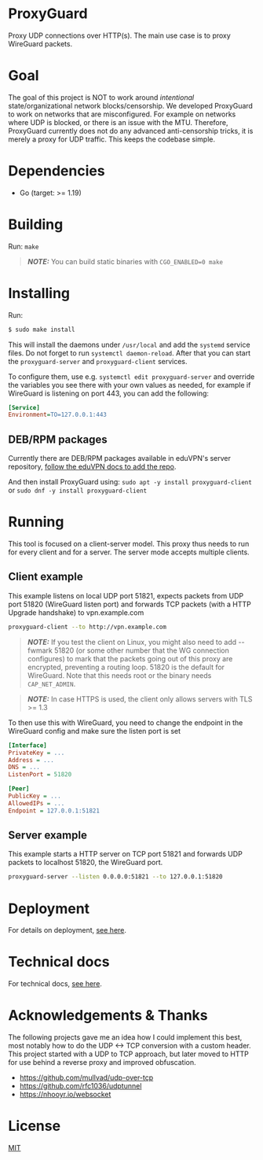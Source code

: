 # ProxyGuard

Proxy UDP connections over HTTP(s). The main use case is to proxy WireGuard packets.

# Goal

The goal of this project is NOT to work around _intentional_
state/organizational network blocks/censorship. We developed ProxyGuard to work
on networks that are misconfigured. For example on networks where UDP is
blocked, or there is an issue with the MTU. Therefore, ProxyGuard currently
does not do any advanced anti-censorship tricks, it is merely a proxy for UDP
traffic. This keeps the codebase simple.

# Dependencies

- Go (target: >= 1.19)

# Building

Run: `make`

> **_NOTE:_**  You can build static binaries with `CGO_ENABLED=0 make`

# Installing

Run:

```bash
$ sudo make install
```

This will install the daemons under `/usr/local` and add the `systemd` 
service files. Do not forget to run `systemctl daemon-reload`. After that you
can start the `proxyguard-server` and `proxyguard-client` services.

To configure them, use e.g. `systemctl edit proxyguard-server` and override the
variables you see there with your own values as needed, for example if 
WireGuard is listening on port 443, you can add the following:

```ini
[Service]
Environment=TO=127.0.0.1:443
```

## DEB/RPM packages

Currently there are DEB/RPM packages available in eduVPN's server repository, [follow the eduVPN docs to add the repo](https://docs.eduvpn.org/server/v3/repo.html).

And then install ProxyGuard using: `sudo apt -y install proxyguard-client` or `sudo dnf -y install proxyguard-client` 

# Running
This tool is focused on a client-server model. This proxy thus needs to run for every client and for a server. The server mode accepts multiple clients.

## Client example

This example listens on local UDP port 51821, expects packets from UDP port 51820 (WireGuard listen port) and forwards TCP packets (with a HTTP Upgrade handshake) to vpn.example.com

```bash
proxyguard-client --to http://vpn.example.com
```

> **_NOTE:_**  If you test the client on Linux, you might also need to add --fwmark 51820 (or some other number that the WG connection configures) to mark that the packets going out of this proxy are encrypted, preventing a routing loop. 51820 is the default for WireGuard. Note that this needs root or the binary needs `CAP_NET_ADMIN`.

> **_NOTE:_**  In case HTTPS is used, the client only allows servers with TLS >= 1.3

To then use this with WireGuard, you need to change the endpoint in the WireGuard config and make sure the listen port is set

```ini
[Interface]
PrivateKey = ...
Address = ...
DNS = ...
ListenPort = 51820

[Peer]
PublicKey = ...
AllowedIPs = ...
Endpoint = 127.0.0.1:51821
```

## Server example

This example starts a HTTP server on TCP port 51821 and forwards UDP packets to localhost 51820, the WireGuard port.

```bash
proxyguard-server --listen 0.0.0.0:51821 --to 127.0.0.1:51820
```

# Deployment
For details on deployment, [see here](./deploy.md).

# Technical docs
For technical docs, [see here](./technical.md).

# Acknowledgements & Thanks

The following projects gave me an idea how I could implement this best, most notably how to do the UDP <-> TCP conversion with a custom header. This project started with a UDP to TCP approach, but later moved to HTTP for use behind a reverse proxy and improved obfuscation.
- https://github.com/mullvad/udp-over-tcp
- https://github.com/rfc1036/udptunnel
- https://nhooyr.io/websocket

# License
[MIT](./LICENSE)
